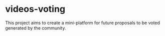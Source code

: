 # videos-voting
This project aims to create a mini-platform for future proposals to be voted generated by the community.
